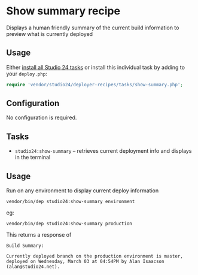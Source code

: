 # Show summary recipe

Displays a human friendly summary of the current build information to preview what is currently deployed

## Usage

Either [install all Studio 24 tasks](../installation.md) or install this individual task by adding to your `deploy.php`:

```php
require 'vendor/studio24/deployer-recipes/tasks/show-summary.php';
```

## Configuration
No configuration is required.

## Tasks

- `studio24:show-summary` – retrieves current deployment info and displays in the terminal

## Usage
  
Run on any environment to display current deploy information   

```
vendor/bin/dep studio24:show-summary environment
```  

eg:
```
vendor/bin/dep studio24:show-summary production
```  

This returns a response of

```
Build Summary:
 
Currently deployed branch on the production environment is master, deployed on Wednesday, March 03 at 04:54PM by Alan Isaacson (alan@studio24.net).

```






